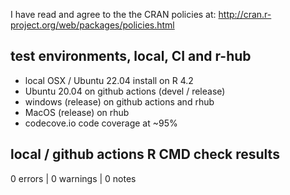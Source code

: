 I have read and agree to the the CRAN policies at:
http://cran.r-project.org/web/packages/policies.html

## test environments, local, CI and r-hub

- local OSX / Ubuntu 22.04 install on R 4.2
- Ubuntu 20.04 on github actions (devel / release)
- windows (release) on github actions and rhub
- MacOS (release) on rhub
- codecove.io code coverage at ~95%

## local / github actions R CMD check results

0 errors | 0 warnings | 0 notes
